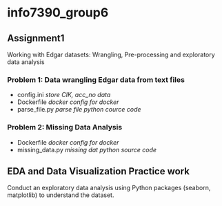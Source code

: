 # info7390_group6

## Assignment1
  Working with Edgar datasets: Wrangling, Pre-processing and exploratory data analysis
   ### Problem 1: Data wrangling Edgar data from text files
   * config.ini *store CIK, acc_no data*
   * Dockerfile *docker config for docker*
   * parse_file.py *parse file python cource code*
   ### Problem 2: Missing Data Analysis
   * Dockerfile *docker config for docker*
   * missing_data.py *missing dat python source code*

## EDA and Data Visualization Practice work

  Conduct an exploratory data analysis using Python packages (seaborn, matplotlib) to understand the dataset.
